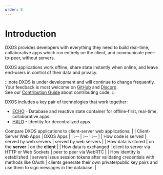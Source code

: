 ```yaml
---
order: 0
---
```


# Introduction

DXOS provides developers with everything they need to build real-time, collaborative apps which run entirely on the client, and communicate peer-to-peer, without servers.

DXOS applications work offline, share state instantly when online, and leave end-users in control of their data and privacy.

:::note
DXOS is under development and will continue to change frequently.<br/>Your feedback is most welcome on [GitHub](https://github.com/dxos/dxos/issues) and [Discord](https://discord.gg/eXVfryv3sW). <br/>See our [Contribution Guide](https://github.com/dxos/dxos/blob/main/CONTRIBUTING.md) about contributing code.
:::

DXOS includes a key pair of technologies that work together:

* [ECHO](echo.md) - Database and reactive state container for offline-first, real-time, collaborative apps.
* [HALO](halo.md) - Identity for decentralized apps.

Compare DXOS applications to client-server web applications:
| | Client-Server Web Apps | DXOS Apps |
| :-- | :-- | :-- |
| How code is served | served by web servers | served by web servers |
| How data is stored | on the **server** | on the **client** |
| How data is exchanged | client to server via HTTP or Web Sockets | peer to peer via WebRTC |
| How identity is established | servers issue session tokens after validating credentials with methods like OAuth | clients generate their own private/public key pairs and use them to sign messages in the database. |
